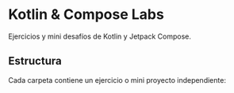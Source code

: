 # Kotlin & Compose Labs

Ejercicios y mini desafíos de Kotlin y Jetpack Compose.

## Estructura
Cada carpeta contiene un ejercicio o mini proyecto independiente:

